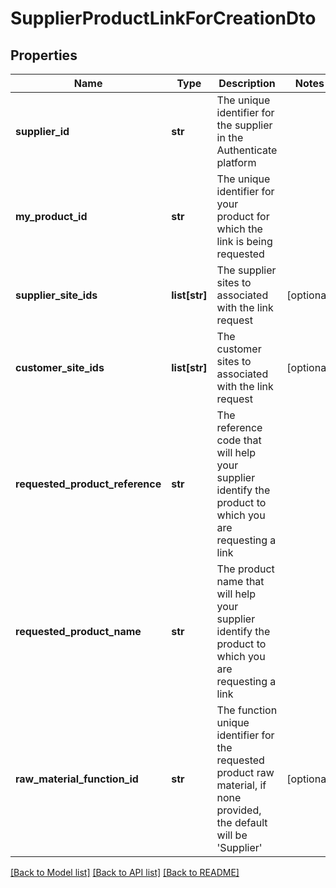 # SupplierProductLinkForCreationDto

## Properties
Name | Type | Description | Notes
------------ | ------------- | ------------- | -------------
**supplier_id** | **str** | The unique identifier for the supplier in the Authenticate platform | 
**my_product_id** | **str** | The unique identifier for your product for which the link is being requested | 
**supplier_site_ids** | **list[str]** | The supplier sites to associated with the link request | [optional] 
**customer_site_ids** | **list[str]** | The customer sites to associated with the link request | [optional] 
**requested_product_reference** | **str** | The reference code that will help your supplier identify the product to which you are requesting a link | 
**requested_product_name** | **str** | The product name that will help your supplier identify the product to which you are requesting a link | 
**raw_material_function_id** | **str** | The function unique identifier for the requested product raw material, if none provided, the default will be &#x27;Supplier&#x27; | [optional] 

[[Back to Model list]](../README.md#documentation-for-models) [[Back to API list]](../README.md#documentation-for-api-endpoints) [[Back to README]](../README.md)

